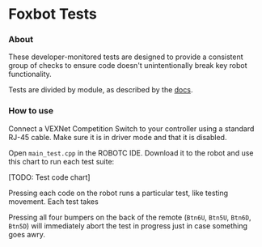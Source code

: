 # Foxbot Tests

### About
These developer-monitored tests are designed to provide a consistent group of
checks to ensure code doesn't unintentionally break key robot functionality.

Tests are divided by module, as described by the [docs](https://williecubed.github.io/vex-foxbot/architecture.md).

### How to use
Connect a VEXNet Competition Switch to your controller using a standard RJ-45 cable. Make sure it is in driver mode and that it is disabled.

Open `main_test.cpp` in the ROBOTC IDE. Download it to the robot and use
this chart to run each test suite:

[TODO: Test code chart]

Pressing each code on the robot runs a particular test, like testing movement. Each test takes 

Pressing all four bumpers on the back of the remote (`Btn6U`, `Btn5U`, `Btn6D`,
`Btn5D`) will immediately abort the test in progress just in case something goes awry.